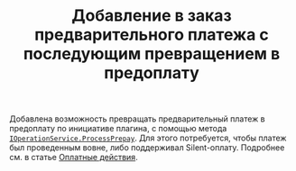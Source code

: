 ﻿---
title: Добавление в заказ предварительного платежа с последующим превращением в предоплату
layout: default
---
Добавлена возможность превращать предварительный платеж в предоплату по инициативе плагина, с помощью метода [`IOperationService.ProcessPrepay`](https://iiko.github.io/front.api.sdk/v6/html/M_Resto_Front_Api_V6_IOperationService_ProcessPrepay.htm).
Для этого потребуется, чтобы платеж был проведенным вовне, либо поддерживал Silent-оплату.
Подробнее см. в статье [Оплатные действия](Payments.html).